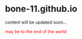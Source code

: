 # bone-11.github.io

content will be updated soon...
<!-- 
$\color{white} may$
$\color{white} be$
$\color{white} to$
$\color{white} the$
$\color{white} end$
$\color{white} of$
$\color{white} the$
$\color{white} world$ -->

<font style="color:red">may be to the end of the world</font>
